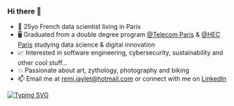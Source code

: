 ### Hi there 👋

- 🥐 25yo French data scientist living in Paris
- 🖥️ Graduated from a double degree program [@Telecom Paris]( https://www.telecom-paris.fr/en/home) & [@HEC Paris]( https://www.hec.edu/en) studying data science & digital innovation
- 📈 Interested in software engineering, cybersecurity, sustainability and other cool stuff...
- 💥 Passionate about art, zythology, photography and biking
- 📫 Email me at remi.jaylet@hotmail.com or connect with me on [LinkedIn](https://www.linkedin.com/in/rémi-jaylet/)

[![Typing SVG](https://readme-typing-svg.herokuapp.com?font=Fira+Code&size=22&pause=1000&center=false&width=1000&color=FF69B4&lines=vibe+coding+woop+wooooop)](https://git.io/typing-svg)
